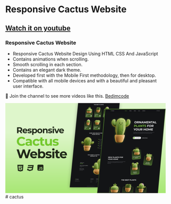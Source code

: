 # Responsive Cactus Website
## [Watch it on youtube](https://youtu.be/x9pm31GVduo)
### Responsive Cactus Website

- Responsive Cactus Website Design Using HTML CSS And JavaScript
- Contains animations when scrolling.
- Smooth scrolling in each section.
- Contains an elegant dark theme.
- Developed first with the Mobile First methodology, then for desktop.
- Compatible with all mobile devices and with a beautiful and pleasant user interface.

💙 Join the channel to see more videos like this. [Bedimcode](https://www.youtube.com/@Bedimcode)

![preview img](/preview.png)
#   c a c t u s 
 
 